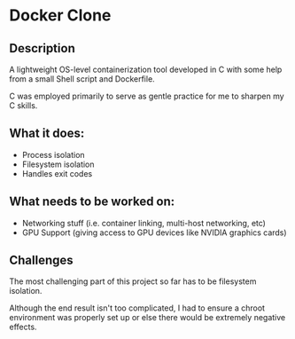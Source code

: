 # Docker Clone

## Description

A lightweight OS-level containerization tool developed in C with some help from a small Shell script and Dockerfile.

C was employed primarily to serve as gentle practice for me to sharpen my C skills. 

## What it does:
 - Process isolation
 - Filesystem isolation
 - Handles exit codes

## What needs to be worked on:
 - Networking stuff (i.e. container linking, multi-host networking, etc)
 - GPU Support (giving access to GPU devices like NVIDIA graphics cards)
 
 ## Challenges
 
The most challenging part of this project so far has to be filesystem isolation.

Although the end result isn't too complicated, I had to ensure a chroot environment was properly set up or else there would be extremely negative effects.
